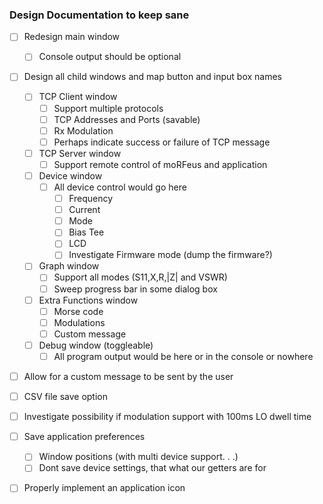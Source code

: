 ### Design Documentation to keep sane
- [ ] Redesign main window
  - [ ] Console output should be optional 
- [ ] Design all child windows and map button and input box names
  - [ ] TCP Client window
    - [ ] Support multiple protocols
    - [ ] TCP Addresses and Ports (savable)
    - [ ] Rx Modulation 
    - [ ] Perhaps indicate success or failure of TCP message
  - [ ] TCP Server window
    - [ ] Support remote control of moRFeus and application
  - [ ] Device window
    - [ ] All device control would go here
      - [ ] Frequency
      - [ ] Current
      - [ ] Mode
      - [ ] Bias Tee
      - [ ] LCD 
      - [ ] Investigate Firmware mode (dump the firmware?)
  - [ ] Graph window
    - [ ] Support all modes (S11,X,R,|Z| and VSWR)
    - [ ] Sweep progress bar in some dialog box 
  - [ ] Extra Functions window
    - [ ] Morse code
    - [ ] Modulations
    - [ ] Custom message
  - [ ] Debug window (toggleable)
    - [ ] All program output would be here or in the console or nowhere
- [ ] Allow for a custom message to be sent by the user
- [ ] CSV file save option
- [ ] Investigate possibility if modulation support with 100ms LO dwell time 
- [ ] Save application preferences 
  - [ ] Window positions (with multi device support. . .)
  - [ ] Dont save device settings, that what our getters are for
- [ ] Properly implement an application icon

